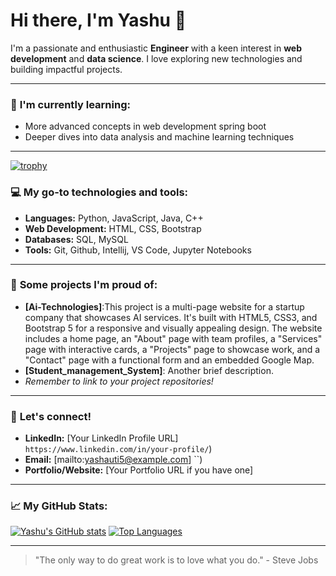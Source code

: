 # Hi there, I'm Yashu 👋

I'm a passionate and enthusiastic **Engineer** with a keen interest in **web development** and **data science**. I love exploring new technologies and building impactful projects.

---

### 🌱 **I'm currently learning:**
* More advanced concepts in web development spring boot
* Deeper dives into data analysis and machine learning techniques

---

[![trophy](https://github-profile-trophy.vercel.app/?username=yashu-1422)](https://github.com/ryo-ma/github-profile-trophy)


### 💻 **My go-to technologies and tools:**
* **Languages:** Python, JavaScript, Java, C++
* **Web Development:** HTML, CSS, Bootstrap 
* **Databases:** SQL, MySQL 
* **Tools:** Git, Github, Intellij, VS Code, Jupyter Notebooks

---

### 🚀 **Some projects I'm proud of:**
* **[Ai-Technologies]**:This project is a multi-page website for a startup company that showcases AI services. It's built with HTML5, CSS3, and Bootstrap 5 for a responsive and visually appealing design. The website includes a home page, an "About" page with team profiles, a "Services" page with interactive cards, a "Projects" page to showcase work, and a "Contact" page with a functional form and an embedded Google Map. 
* **[Student_management_System]**: Another brief description.
* *Remember to link to your project repositories!*

---

### 🤝 **Let's connect!**
* **LinkedIn:** [Your LinkedIn Profile URL]  `https://www.linkedin.com/in/your-profile/`)
* **Email:** [mailto:yashauti5@example.com]  ``)
* **Portfolio/Website:** [Your Portfolio URL if you have one]

---

### 📈 **My GitHub Stats:**
[![Yashu's GitHub stats](https://github-readme-stats.vercel.app/api?username=yashu-1422&show_icons=true&theme=radical)](https://github.com/anuraghazra/github-readme-stats)
[![Top Languages](https://github-readme-stats.vercel.app/api/top-langs/?username=yashu-1422&layout=compact&theme=radical)](https://github.com/anuraghazra/github-readme-stats)

---

> "The only way to do great work is to love what you do." - Steve Jobs



